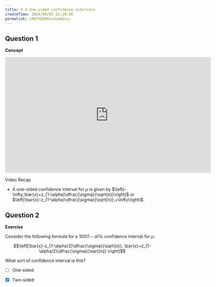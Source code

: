 ```yaml
---
title: 5.4 One-sided confidence intervals
createTime: 2024/09/05 22:28:56
permalink: /MATH2099/u3uam2cu/
---
```


## Question 1

<div class="how_qb">

**Concept**

<iframe width="672" height="378" src="https://www.youtube.com/embed/_xDqfOk16II" title="L5 08 One Side Confidence Intervals" frameborder="0" allow="accelerometer; autoplay; clipboard-write; encrypted-media; gyroscope; picture-in-picture; web-share" referrerpolicy="strict-origin-when-cross-origin" allowfullscreen></iframe>

Video Recap

- A one-sided confidence interval for $\mu$ is given by $\left(-\infty,\bar{x}+z_{1-\alpha}\dfrac{\sigma}{\sqrt{n}}\right]$ or $\left[\bar{x}-z_{1-\alpha}\dfrac{\sigma}{\sqrt{n}},+\infty\right)$.

</div>

## Question 2

<div class="how_qb">

**Exercise**

Consider the following formula for a $100(1-\alpha)\%$ confidence interval for $\mu$:

$$\left[\bar{x}-z_{1-\alpha/2}\dfrac{\sigma}{\sqrt{n}}, \bar{x}+z_{1-\alpha/2}\dfrac{\sigma}{\sqrt{n}} \right]$$


What sort of confidence interval is this? 

- [ ] One-sided

- [x] Two-sided

</div>

